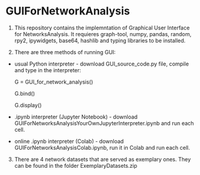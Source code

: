 # GUIForNetworkAnalysis
1. This repository contains the implemntation of Graphical User Interface for NetworksAnalysis. It requieres graph-tool, numpy, pandas, random, rpy2, ipywidgets, base64, hashlib and typing libraries to be installed.

2. There are three methods of running GUI: 

  * usual Python interpreter - download GUI_source_code.py file, compile and type in the interpreter:

    G = GUI_for_network_analysis()

    G.bind()

    G.display()

  * .ipynb interpreter (Jupyter Notebook) - download GUIForNetworksAnalysisYourOwnJupyterInterpreter.ipynb and run each cell.
  * online .ipynb interpreter (Colab) - download GUIForNetworksAnalysisColab.ipynb, run it in Colab and run each cell.

3. There are 4 network datasets that are served as exemplary ones. They can be found in the folder ExemplaryDatasets.zip


